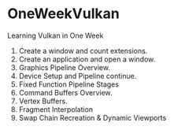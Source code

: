 # OneWeekVulkan
Learning Vulkan in One Week

1. Create a window and count extensions.  
2. Create an application and open a window.  
3. Graphics Pipeline Overview.
4. Device Setup and Pipeline continue.
5. Fixed Function Pipeline Stages 
6. Command Buffers Overview.
7. Vertex Buffers.
8. Fragment Interpolation
9. Swap Chain Recreation & Dynamic Viewports